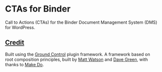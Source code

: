 # CTAs for Binder

Call to Actions (CTAs) for the Binder Document Management System (DMS) for WordPress.

## [Credit](#credit)

Built using the [Ground Control](https://github.com/mwtsn/ctas-for-binder) plugin framework. A framework based on root composition principles, built by [Matt Watson](https://github.com/mwtsn/) and [Dave Green](https://github.com/davetgreen/), with thanks to [Make Do](https://www.makedo.net/).
